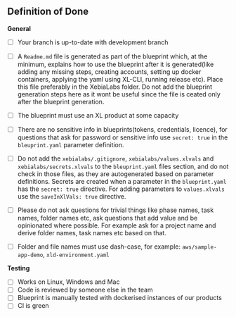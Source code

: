 ## Definition of Done

**General**
 - [ ] Your branch is up-to-date with development branch
 - [ ] A `Readme.md` file is generated as part of the blueprint which, at the minimum, explains how to use the blueprint after it is generated(like adding any missing steps, creating accounts, setting up docker containers, applying the yaml using XL-CLI, running release etc). Place this file preferably in the XebiaLabs folder. Do not add the blueprint generation steps here as it wont be useful since the file is ceated only after the blueprint generation.
 - [ ] The blueprint must use an XL product at some capacity
 - [ ] There are no sensitive info in blueprints(tokens, credentials, licence), for questions that ask for password or sensitive info use `secret: true` in the `bleuprint.yaml` parameter definition.
 - [ ] Do not add the `xebialabs/.gitignore`, `xebialabs/values.xlvals` and `xebialabs/secrets.xlvals` to the `bleuprint.yaml` files section, and do not check in those files, as they are autogenerated based on parameter definitions. Secrets are created when a parameter in the `blueprint.yaml` has the `secret: true` directive. For adding parameters to `values.xlvals` use the `saveInXlVals: true` directive.
 - [ ] Please do not ask questions for trivial things like phase names, task names, folder names etc, ask questions that add value and be opinionated where possible. For example ask for a project name and derive folder names, task names etc based on that.
 - [ ] Folder and file names must use dash-case, for example: `aws/sample-app-demo`, `xld-environment.yaml`
 
 
 
**Testing**
- [ ] Works on Linux, Windows and Mac
- [ ] Code is reviewed by someone else in the team
- [ ] Blueprint is manually tested with dockerised instances of our products
- [ ] CI is green
